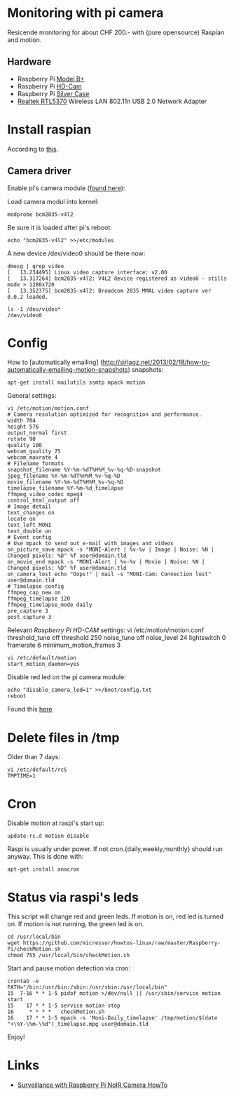 # Monitoring with pi camera

Resicende monitoring for about CHF 200.- with (pure opensource) Raspian and motion.

## Hardware

* Raspberry Pi [Model B+](https://www.pi-shop.ch/raspberry-pi-model-b)
* Raspberry Pi [HD-Cam](https://www.pi-shop.ch/hd-kamera-raspberry-pi)
* Raspberry Pi [Silver Case](https://www.adafruit.com/products/2346)
* [Realtek RTL5370](https://www.pi-shop.ch/miniature-wifi-802-11b-g-n-module-fuer-raspberry-pi) Wireless LAN 802.11n USB 2.0 Network Adapter

# Install raspian

According to [this](https://github.com/micressor/blob/master/Raspberry-Pi/raspian.md).

## Camera driver

Enable pi's camera module ([found here](http://raspberrypi.stackexchange.com/questions/10480/raspi-camera-board-and-motion)):

Load camera modul into kernel:

	modprobe bcm2835-v4l2

Be sure it is loaded after pi's reboot:

	echo "bcm2835-v4l2" >>/etc/modules

A new device /dev/video0 should be there now:

	dmesg | grep video
	[   13.234495] Linux video capture interface: v2.00
	[   13.317264] bcm2835-v4l2: V4L2 device registered as video0 - stills mode > 1280x720
	[   13.352375] bcm2835-v4l2: Broadcom 2835 MMAL video capture ver 0.0.2 loaded.

	ls -1 /dev/video*
	/dev/video0

# Config

How to [automatically emailing] (http://sirlagz.net/2013/02/18/how-to-automatically-emailing-motion-snapshots) snapshots:

	apt-get install mailutils ssmtp mpack motion

General settings:

	vi /etc/motion/motion.conf
	# Camera resolution optimized for recognition and performance.
	width 704
	height 576
	output_normal first
	rotate 90
	quality 100
	webcam_quality 75
	webcam_maxrate 4
	# Filename formats
	snapshot_filename %Y-%m-%dT%H%M_%v-%q-%D-snapshot
	jpeg_filename %Y-%m-%dT%H%M_%v-%q-%D
	movie_filename %Y-%m-%dT%H%M_%v-%q-%D
	timelapse_filename %Y-%m-%d_timelapse
	ffmpeg_video_codec mpeg4
	control_html_output off
	# Image detail
	text_changes on
	locate on
	text_left MONI
	text_double on
	# Event config
	# Use mpack to send out e-mail with images and videos
	on_picture_save mpack -s "MONI-Alert | %v-%v | Image | Noise: %N | Changed pixels: %D" %f user@domain.tld
	on_movie_end mpack -s "MONI-Alert | %v-%v | Movie | Noise: %N | Changed pixels: %D" %f user@domain.tld
	on_camera_lost echo "Oops!" | mail -s "MONI-Cam: Connection lost" user@domain.tld
	# Timelapse config
	ffmpeg_cap_new on
	ffmpeg_timelapse 120
	ffmpeg_timelapse_mode daily
	pre_capture 3
	post_capture 3

Relevant *Raspberry Pi HD-CAM* settings:
	vi /etc/motion/motion.conf
	threshold_tune off
	threshold 250
	noise_tune off
	noise_level 24
	lightswitch 0
	framerate 6
	minimum_motion_frames 3

	vi /etc/default/motion
	start_motion_daemon=yes

Disable red led on the pi camera module:

	echo "disable_camera_led=1" >>/boot/config.txt
	reboot

Found this [here](http://www.raspberrypi-spy.co.uk/2013/05/how-to-disable-the-red-led-on-the-pi-camera-module/)

# Delete files in /tmp

Older than 7 days:

	vi /etc/default/rcS
	TMPTIME=1

# Cron

Disable motion at raspi's start up:

	update-rc.d motion disable

Raspi is usually under power. If not cron.{daily,weekly,monthly} should run anyway. This is done with:

	apt-get install anacron

# Status via raspi's leds

This script will change red and green leds. If motion is on, red led is
turned on. If motion is not running, the green led is on.

	cd /usr/local/bin
	wget https://github.com/micressor/howtos-linux/raw/master/Raspberry-Pi/checkMotion.sh
	chmod 755 /usr/local/bin/checkMotion.sh

Start and pause motion detection via cron:

	crontab -e
	PATH="/bin:/usr/bin:/sbin:/usr/sbin:/usr/local/bin"
	15  7-16 * * 1-5 pidof motion >/dev/null || /usr/sbin/service motion start
	15    17 * * 1-5 service motion stop
	16     * * * *   checkMotion.sh
	16    17 * * 1-5 mpack -s 'Moni-Daily_timelapse' /tmp/motion/$(date "+\%Y-\%m-\%d")_timelapse.mpg user@domain.tld

Enjoy!

# Links

* [Surveillance with Raspberry Pi NoIR Camera HowTo](http://www.home-automation-community.com/surveillance-with-raspberry-pi-noir-camera-howto)
